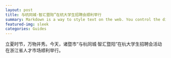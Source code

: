 ```yaml
---
layout: post
title: 与杭同城·智汇暨阳”在杭大学生招聘会顺利举行
summary: Markdown is a way to style text on the web. You control the display of the document; formating words as bold or italic, adding images, and creating lists are just a few of the things we can do with Markdown. Mostly, Markdown is just regular text with a few non-alphabetic characters thrown in.
featured-img: sleek
categories: Guides
---
```



立夏时节，万物并秀。今天，诸暨市“与杭同城·智汇暨阳”在杭大学生招聘会活动在浙江省人才市场顺利举行。
